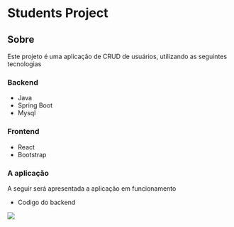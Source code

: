 # Students Project

## Sobre

Este projeto é uma aplicação de CRUD de usuários, utilizando as seguintes tecnologias

### Backend
- Java
- Spring Boot
- Mysql

### Frontend
- React
- Bootstrap

### A aplicação
A seguir será apresentada a aplicação em funcionamento

- Codigo do backend

<img src="https://github.com/IsraelAugusto0110/Students-Project/blob/master/doc/Backend.gif" style="float: left; margin-right: 10px;">
